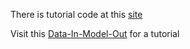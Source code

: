 There is tutorial code at this [site](http://scikit-learn.org/stable/auto_examples/decomposition/plot_pca_iris.html)

Visit this [Data-In-Model-Out](http://data-in-model-out.com/learn-a-programming-skill/) for a tutorial